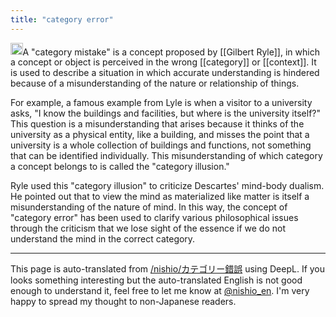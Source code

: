 ```yaml
---
title: "category error"
---
```


<img src='https://scrapbox.io/api/pages/nishio-en/gpt/icon' alt='gpt.icon' height="19.5"/>A "category mistake" is a concept proposed by [[Gilbert Ryle]], in which a concept or object is perceived in the wrong [[category]] or [[context]]. It is used to describe a situation in which accurate understanding is hindered because of a misunderstanding of the nature or relationship of things.

For example, a famous example from Lyle is when a visitor to a university asks, "I know the buildings and facilities, but where is the university itself?" This question is a misunderstanding that arises because it thinks of the university as a physical entity, like a building, and misses the point that a university is a whole collection of buildings and functions, not something that can be identified individually. This misunderstanding of which category a concept belongs to is called the "category illusion."

Ryle used this "category illusion" to criticize Descartes' mind-body dualism. He pointed out that to view the mind as materialized like matter is itself a misunderstanding of the nature of mind. In this way, the concept of "category error" has been used to clarify various philosophical issues through the criticism that we lose sight of the essence if we do not understand the mind in the correct category.

---
This page is auto-translated from [/nishio/カテゴリー錯誤](https://scrapbox.io/nishio/カテゴリー錯誤) using DeepL. If you looks something interesting but the auto-translated English is not good enough to understand it, feel free to let me know at [@nishio_en](https://twitter.com/nishio_en). I'm very happy to spread my thought to non-Japanese readers.